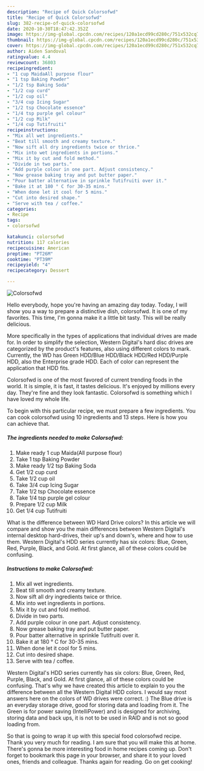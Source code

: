 ```yaml
---
description: "Recipe of Quick Colorsofwd"
title: "Recipe of Quick Colorsofwd"
slug: 382-recipe-of-quick-colorsofwd
date: 2020-10-30T18:47:42.352Z
image: https://img-global.cpcdn.com/recipes/120a1ecd99cd280c/751x532cq70/colorsofwd-recipe-main-photo.jpg
thumbnail: https://img-global.cpcdn.com/recipes/120a1ecd99cd280c/751x532cq70/colorsofwd-recipe-main-photo.jpg
cover: https://img-global.cpcdn.com/recipes/120a1ecd99cd280c/751x532cq70/colorsofwd-recipe-main-photo.jpg
author: Aiden Sandoval
ratingvalue: 4.4
reviewcount: 36803
recipeingredient:
- "1 cup MaidaAll purpose flour"
- "1 tsp Baking Powder"
- "1/2 tsp Baking Soda"
- "1/2 cup curd"
- "1/2 cup oil"
- "3/4 cup Icing Sugar"
- "1/2 tsp Chocolate essence"
- "1/4 tsp purple gel colour"
- "1/2 cup Milk"
- "1/4 cup Tutifruiti"
recipeinstructions:
- "Mix all wet ingredients."
- "Beat till smooth and creamy texture."
- "Now sift all dry ingredients twice or thrice."
- "Mix into wet ingredients in portions."
- "Mix it by cut and fold method."
- "Divide in two parts."
- "Add purple colour in one part. Adjust consistency."
- "Now grease baking tray and put butter paper."
- "Pour batter alternative in sprinkle Tutifruiti over it."
- "Bake it at 180 ° C for 30-35 mins."
- "When done let it cool for 5 mins."
- "Cut into desired shape."
- "Serve with tea / coffee."
categories:
- Recipe
tags:
- colorsofwd

katakunci: colorsofwd 
nutrition: 117 calories
recipecuisine: American
preptime: "PT26M"
cooktime: "PT39M"
recipeyield: "4"
recipecategory: Dessert

---
```



![Colorsofwd](https://img-global.cpcdn.com/recipes/120a1ecd99cd280c/751x532cq70/colorsofwd-recipe-main-photo.jpg)

Hello everybody, hope you're having an amazing day today. Today, I will show you a way to prepare a distinctive dish, colorsofwd. It is one of my favorites. This time, I'm gonna make it a little bit tasty. This will be really delicious.

More specifically in the types of applications that individual drives are made for. In order to simplify the selection, Western Digital&#39;s hard disc drives are categorized by the product&#39;s features, also using different colors to mark. Currently, the WD has Green HDD/Blue HDD/Black HDD/Red HDD/Purple HDD, also the Enterprise grade HDD. Each of color can represent the application that HDD fits.

Colorsofwd is one of the most favored of current trending foods in the world. It is simple, it is fast, it tastes delicious. It's enjoyed by millions every day. They're fine and they look fantastic. Colorsofwd is something which I have loved my whole life.


To begin with this particular recipe, we must prepare a few ingredients. You can cook colorsofwd using 10 ingredients and 13 steps. Here is how you can achieve that.

<!--inarticleads1-->

##### The ingredients needed to make Colorsofwd:

1. Make ready 1 cup Maida(All purpose flour)
1. Take 1 tsp Baking Powder
1. Make ready 1/2 tsp Baking Soda
1. Get 1/2 cup curd
1. Take 1/2 cup oil
1. Take 3/4 cup Icing Sugar
1. Take 1/2 tsp Chocolate essence
1. Take 1/4 tsp purple gel colour
1. Prepare 1/2 cup Milk
1. Get 1/4 cup Tutifruiti


What is the difference between WD Hard Drive colors? In this article we will compare and show you the main differences between Western Digital&#39;s internal desktop hard-drives, their up&#39;s and down&#39;s, where and how to use them. Western Digital&#39;s HDD series currently has six colors: Blue, Green, Red, Purple, Black, and Gold. At first glance, all of these colors could be confusing. 

<!--inarticleads2-->

##### Instructions to make Colorsofwd:

1. Mix all wet ingredients.
1. Beat till smooth and creamy texture.
1. Now sift all dry ingredients twice or thrice.
1. Mix into wet ingredients in portions.
1. Mix it by cut and fold method.
1. Divide in two parts.
1. Add purple colour in one part. Adjust consistency.
1. Now grease baking tray and put butter paper.
1. Pour batter alternative in sprinkle Tutifruiti over it.
1. Bake it at 180 ° C for 30-35 mins.
1. When done let it cool for 5 mins.
1. Cut into desired shape.
1. Serve with tea / coffee.


Western Digital&#39;s HDD series currently has six colors: Blue, Green, Red, Purple, Black, and Gold. At first glance, all of these colors could be confusing. That&#39;s why we have created this article to explain to you the difference between all the Western Digital HDD colors. I would say most answers here on the colors of WD drives were correct. :) The Blue drive is an everyday storage drive, good for storing data and loading from it. The Green is for power saving (IntelliPower) and is designed for archiving, storing data and back ups, it is not to be used in RAID and is not so good loading from. 

So that is going to wrap it up with this special food colorsofwd recipe. Thank you very much for reading. I am sure that you will make this at home. There's gonna be more interesting food in home recipes coming up. Don't forget to bookmark this page in your browser, and share it to your loved ones, friends and colleague. Thanks again for reading. Go on get cooking!
